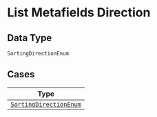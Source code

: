
# List Metafields Direction

## Data Type

`SortingDirectionEnum`

## Cases

| Type |
|  --- |
| [`SortingDirectionEnum`](../../../doc/models/sorting-direction-enum.md) |

